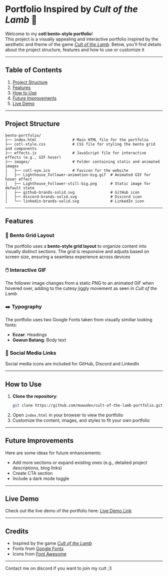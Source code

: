 # Portfolio Inspired by *Cult of the Lamb* 🐑

Welcome to my **cotl bento-style portfolio**! \
This project is a visually appealing and interactive portfolio inspired by the aesthetic and theme of the game [*Cult of the Lamb*](https://www.cultofthelamb.com/). Below, you'll find details about the project structure, features and how to use or customize it

---

## Table of Contents
1. [Project Structure](#project-structure)
2. [Features](#features)
3. [How to Use](#how-to-use)
4. [Future Improvements](#future-improvements)
5. [Live Demo](#live-demo)

---

## Project Structure

```
bento-portfolio/
├── index.html                # Main HTML file for the portfolio
├── cotl-style.css            # CSS file for styling the bento grid and components
├── effects.js                # JavaScript file for interactive effects (e.g., GIF hover)
├── images/                   # Folder containing static and animated images
│   ├── cotl-eye.ico          # Favicon for the website
│   ├── Lighthouse_Follower-animation-big.gif  # Animated GIF for hover effect
│   ├── Lighthouse_Follower-still-big.png      # Static image for default state
│   ├── github-brands-solid.svg                # GitHub icon
│   ├── discord-brands-solid.svg               # Discord icon
│   └── linkedin-brands-solid.svg              # LinkedIn icon
```

---

## Features

### 👾 **Bento Grid Layout**
The portfolio uses a **bento-style grid layout** to organize content into visually distinct sections. The grid is responsive and adjusts based on screen size, ensuring a seamless experience across devices

### 🖱️ **Interactive GIF**
The follower image changes from a static PNG to an animated GIF when hovered over, adding to the cutesy jiggly movement as seen in *Cult of the Lamb*

### ✒️ **Typography**
The portfolio uses two Google Fonts taken from visually similiar looking fonts:
- **Eczar**: Headings
- **Gowun Batang**: Body text

### 🔗 **Social Media Links**
Social media icons are included for GitHub, Discord and LinkedIn

---

## How to Use

1. **Clone the repository**:
   ```bash
   git clone https://github.com/muwudev/cult-of-the-lamb-portfolio.git
   ```
2. Open `index.html` in your browser to view the portfolio
3. Customize the content, images, and styles to fit your own portfolio

---

## Future Improvements

Here are some ideas for future enhancements:
- Add more sections or expand existing ones (e.g., detailed project descriptions, blog links)
- Create CTA section
- Include a dark mode toggle

---

## Live Demo

Check out the live demo of the portfolio here: [Live Demo Link](https://muwudev.github.io/cult-of-the-lamb-portfolio/)  

---

## Credits
- Inspired by the game *[Cult of the Lamb](https://www.cultofthelamb.com/)*
- Fonts from [Google Fonts](https://fonts.google.com/)
- Icons from [Font Awesome](https://fontawesome.com/)

---

Contact me on discord if you want to join my cult ;3

